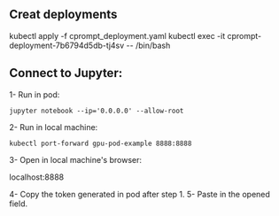 ## Creat deployments
kubectl apply -f cprompt_deployment.yaml
kubectl exec -it cprompt-deployment-7b6794d5db-tj4sv -- /bin/bash


## Connect to Jupyter:
1- Run in pod:

```
jupyter notebook --ip='0.0.0.0' --allow-root
```
2- Run in local machine:
```
kubectl port-forward gpu-pod-example 8888:8888
```

3- Open in local machine's browser:

localhost:8888

4- Copy the token generated in pod after step 1.
5- Paste in the opened field.